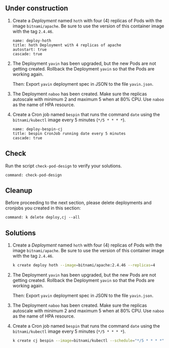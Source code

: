 
## Under construction

1. Create a _Deployment_ named `hoth` with four (4) replicas of Pods with the image `bitnami/apache`. Be sure to use the version of this container image with the tag `2.4.46`.

    ```examiner:execute-test
    name: deploy-hoth
    title: hoth Deployment with 4 replicas of apache
    autostart: true
    cascade: true
    ```

1. The Deployment `yavin` has been upgraded, but the new Pods are not getting created. Rollback the Deployment `yavin` so that the Pods are working again.

    Then: Export `yavin` deployment spec in JSON to the file `yavin.json`.

1. The Deployment `naboo` has been created.  Make sure the replicas autoscale with minimum 2 and maximum 5 when at 80% CPU.  Use `naboo` as the name of HPA resource.

1. Create a Cron job named `bespin` that runs the command `date` using the `bitnami/kubectl` image every 5 minutes (`*/5 * * * *`).

    ```examiner:execute-test
    name: deploy-bespin-cj
    title: bespin CronJob running date every 5 minutes
    cascade: true
    ```

## Check

Run the script `check-pod-design` to verify your solutions.

```terminal:execute
command: check-pod-design
```

## Cleanup

Before proceeding to the next section, please delete deployments and cronjobs you created in this section:

```terminal:execute
command: k delete deploy,cj --all
```

## Solutions

1. Create a _Deployment_ named `hoth` with four (4) replicas of Pods with the image `bitnami/apache`. Be sure to use the version of this container image with the tag `2.4.46`.

    ```bash
    k create deploy hoth --image=bitnami/apache:2.4.46 --replicas=4 
    ```

1. The Deployment `yavin` has been upgraded, but the new Pods are not getting created. Rollback the Deployment `yavin` so that the Pods are working again.

    Then: Export `yavin` deployment spec in JSON to the file `yavin.json`.

1. The Deployment `naboo` has been created.  Make sure the replicas autoscale with minimum 2 and maximum 5 when at 80% CPU.  Use `naboo` as the name of HPA resource.

1. Create a Cron job named `bespin` that runs the command `date` using the `bitnami/kubectl` image every 5 minutes (`*/5 * * * *`).

    ```bash
    k create cj bespin --image=bitnami/kubectl --schedule="*/5 * * * *" -- date
    ```
